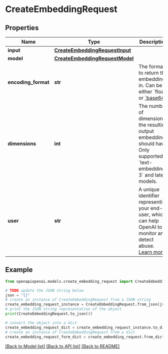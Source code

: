 # CreateEmbeddingRequest


## Properties

Name | Type | Description | Notes
------------ | ------------- | ------------- | -------------
**input** | [**CreateEmbeddingRequestInput**](CreateEmbeddingRequestInput.md) |  | 
**model** | [**CreateEmbeddingRequestModel**](CreateEmbeddingRequestModel.md) |  | 
**encoding_format** | **str** | The format to return the embeddings in. Can be either &#x60;float&#x60; or [&#x60;base64&#x60;](https://pypi.org/project/pybase64/). | [optional] [default to 'float']
**dimensions** | **int** | The number of dimensions the resulting output embeddings should have. Only supported in &#x60;text-embedding-3&#x60; and later models.  | [optional] 
**user** | **str** | A unique identifier representing your end-user, which can help OpenAI to monitor and detect abuse. [Learn more](/docs/guides/safety-best-practices/end-user-ids).  | [optional] 

## Example

```python
from openapiopenai.models.create_embedding_request import CreateEmbeddingRequest

# TODO update the JSON string below
json = "{}"
# create an instance of CreateEmbeddingRequest from a JSON string
create_embedding_request_instance = CreateEmbeddingRequest.from_json(json)
# print the JSON string representation of the object
print(CreateEmbeddingRequest.to_json())

# convert the object into a dict
create_embedding_request_dict = create_embedding_request_instance.to_dict()
# create an instance of CreateEmbeddingRequest from a dict
create_embedding_request_form_dict = create_embedding_request.from_dict(create_embedding_request_dict)
```
[[Back to Model list]](../README.md#documentation-for-models) [[Back to API list]](../README.md#documentation-for-api-endpoints) [[Back to README]](../README.md)


